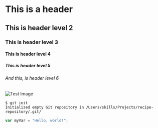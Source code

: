 # This is a header
## This is header level 2
### This is header level 3
#### This is header level 4
##### This is header level 5
###### And this, is header level 6
![Test Image](https://www.meme-arsenal.com/memes/ea58050a51dfe6db485da165232e206a.jpg)


```
$ git init
Initialized empty Git repository in /Users/skills/Projects/recipe-repository/.git/
```

``` javascript
var myVar = "Hello, world!";
```

